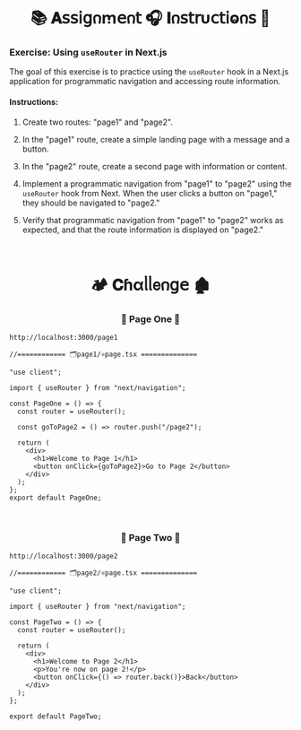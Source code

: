 
<h1  align="center" >📚 𝐀𝗌𝗌𝗂𝗀𐓣ꭑ𝖾𐓣𝗍 🎧 𝚰𐓣𝗌𝗍𝗋υ𝖼𝗍𝗂ⱺ𐓣𝗌 🧋</h1>

### Exercise: Using `useRouter` in Next.js

The goal of this exercise is to practice using the `useRouter` hook in a Next.js application for programmatic navigation and accessing route information.

#### Instructions:

1. Create two routes: "page1" and "page2".

2. In the "page1" route, create a simple landing page with a message and a button.

3. In the "page2" route, create a second page with information or content.

4. Implement a programmatic navigation from "page1" to "page2" using the `useRouter` hook from Next. When the user clicks a button on "page1," they should be navigated to "page2."

5. Verify that programmatic navigation from "page1" to "page2" works as expected, and that the route information is displayed on "page2."

</br>

<h1  align="center" > 🏕️ 𝐂ɦαᥣᥣ𝖾𐓣𝗀𝖾 🏚️</h1>

<h3 align="center" > 🐇 Page One  🦚</h3>

```dash
http://localhost:3000/page1
```

```TSX
//============ 🗂️page1/⚛️page.tsx ============== 

"use client";

import { useRouter } from "next/navigation";

const PageOne = () => {
  const router = useRouter();

  const goToPage2 = () => router.push("/page2");

  return (
    <div>
      <h1>Welcome to Page 1</h1>
      <button onClick={goToPage2}>Go to Page 2</button>
    </div>
  );
};
export default PageOne;

```

</br>

<h3 align="center" > 🐇 Page Two  🦚</h3>

```dash
http://localhost:3000/page2
```

```TSX
//============ 🗂️page2/⚛️page.tsx ============== 

"use client";

import { useRouter } from "next/navigation";

const PageTwo = () => {
  const router = useRouter();

  return (
    <div>
      <h1>Welcome to Page 2</h1>
      <p>You're now on page 2!</p>
      <button onClick={() => router.back()}>Back</button>
    </div>
  );
};

export default PageTwo;

```
